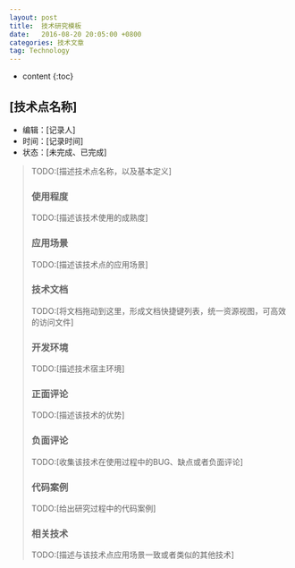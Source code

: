 ```yaml
---
layout: post
title:  技术研究模板
date:   2016-08-20 20:05:00 +0800
categories: 技术文章
tag: Technology
---
```


* content
{:toc}


## [技术点名称]

* 编辑：[记录人]
* 时间：[记录时间]
* 状态：[未完成、已完成]
>
>TODO:[描述技术点名称，以及基本定义]
>### 使用程度
>TODO:[描述该技术使用的成熟度]
>### 应用场景
>TODO:[描述该技术点的应用场景]
>### 技术文档
>TODO:[将文档拖动到这里，形成文档快捷键列表，统一资源视图，可高效的访问文件]
>### 开发环境
>TODO:[描述技术宿主环境]
>### 正面评论
>TODO:[描述该技术的优势]
>### 负面评论
>TODO:[收集该技术在使用过程中的BUG、缺点或者负面评论]
>### 代码案例
>TODO:[给出研究过程中的代码案例]
>### 相关技术
>TODO:[描述与该技术点应用场景一致或者类似的其他技术]